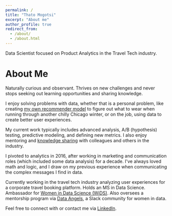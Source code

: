 ```yaml
---
permalink: /
title: "Thato Mogotsi"
excerpt: "About me"
author_profile: true
redirect_from: 
  - /about/
  - /about.html
---
```


Data Scientist focused on Product Analytics in the Travel Tech industry. 

About Me
======

Naturally curious and observant. Thrives on new challenges and never stops seeking out learning opportunities and sharing knowledge.

I enjoy solving problems with data, whether that is a personal problem, like creating [my own recommender model](https://github.com/maggiewolff/graduate-studies/tree/main/Recipe-Recommender) to figure out what to wear when running through another chilly Chicago winter, or on the job, using data to create better user experiences.

My current work typically includes advanced analysis, A/B (hypothesis) testing, predictive modeling, and defining new metrics. I also enjoy mentoring and [knowledge sharing](/talks/) with colleagues and others in the industry.

I pivoted to analytics in 2016, after working in marketing and communication roles (which included some data analysis) for a decade. I've always loved math and logic, and I draw on my previous experience when communicating the complex messages I find in data.

Currently working in the travel tech industry analyzing user experiences for a corporate travel booking platform. Holds an MS in Data Science. Ambassador for [Women in Data Science (WiDS)](http:/www.widsconference.org). Also oversees a mentorship program via [Data Angels](http://dataangels.org/), a Slack community for women in data.

Feel free to connect with or contact me via [LinkedIn](https://www.linkedin.com/in/magwolff). 
